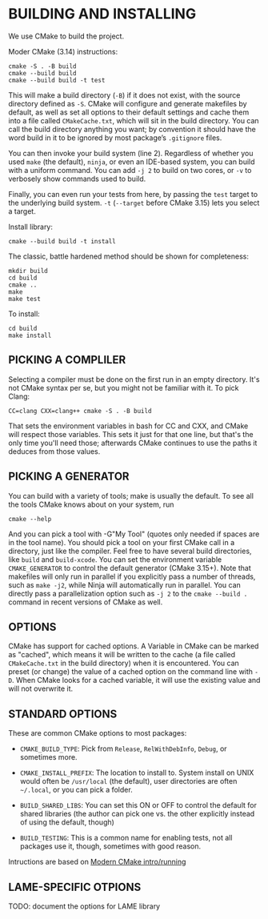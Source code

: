 # BUILDING AND INSTALLING

We use CMake to build the project.

Moder CMake (3.14) instructions:

    cmake -S . -B build
    cmake --build build
    cmake --build build -t test

This will make a build directory (`-B`) if it does not exist, with the source 
directory defined as `-S`.  CMake will configure and generate makefiles by 
default, as well as set all options to their default settings and cache them 
into a file called `CMakeCache.txt`, which will sit in the build directory. 
You can call the build directory anything you want; by convention it should 
have the word build in it to be ignored by most package’s `.gitignore` files.

You can then invoke your build system (line 2). Regardless of whether you used 
`make` (the default), `ninja`, or even an IDE-based system, you can build with
a uniform command. You can add `-j 2` to build on two cores, or `-v` to 
verbosely show commands used to build.

Finally, you can even run your tests from here, by passing the `test` target 
to the underlying build system. `-t` (`--target` before CMake 3.15) lets you 
select a target. 

Install library:

    cmake --build build -t install



The classic, battle hardened method should be shown for completeness:

    mkdir build
    cd build
    cmake ..
    make
    make test

To install:

    cd build
    make install

## PICKING A COMPLILER

Selecting a compiler must be done on the first run in an empty directory. 
It's not CMake syntax per se, but you might not be familiar with it. 
To pick Clang:

    CC=clang CXX=clang++ cmake -S . -B build

That sets the environment variables in bash for CC and CXX, and CMake will
respect those variables. This sets it just for that one line, but that's the 
only time you'll need those; afterwards CMake continues to use the paths it
deduces from those values.


## PICKING A GENERATOR

You can build with a variety of tools; make is usually the default. To see 
all the tools CMake knows about on your system, run

    cmake --help

And you can pick a tool with -G"My Tool" (quotes only needed if spaces are 
in the tool name). You should pick a tool on your first CMake call in a 
directory, just like the compiler. Feel free to have several build directories,
like `build` and `build-xcode`. You can set the environment variable 
`CMAKE_GENERATOR` to control the default generator (CMake 3.15+). Note that 
makefiles will only run in parallel if you explicitly pass a number of threads,
such as `make -j2`, while Ninja will automatically run in parallel. You can 
directly pass a parallelization option such as `-j 2` to the `cmake --build .` 
command in recent versions of CMake as well.


## OPTIONS

CMake has support for cached options. A Variable in CMake can be marked as 
"cached", which means it will be written to the cache (a file called 
`CMakeCache.txt` in the build directory) when it is encountered. You can preset
(or change) the value of a cached option on the command line with `-D`. 
When CMake looks for a cached variable, it will use the existing value and will
not overwrite it.

## STANDARD OPTIONS

These are common CMake options to most packages:

- `CMAKE_BUILD_TYPE`: Pick from `Release`, `RelWithDebInfo`, `Debug`, or 
    sometimes more.
- `CMAKE_INSTALL_PREFIX`: The location to install to. System install on UNIX 
    would often be `/usr/local` (the default), user directories are often
    `~/.local`, or you can pick a folder.

- `BUILD_SHARED_LIBS`: You can set this ON or OFF to control the default for 
    shared libraries (the author can pick one vs. the other explicitly instead
    of using the default, though)
- `BUILD_TESTING`: This is a common name for enabling tests, not all packages 
    use it, though, sometimes with good reason.

Intructions are based on [Modern CMake intro/running](https://cliutils.gitlab.io/modern-cmake/chapters/intro/running.html)


## LAME-SPECIFIC OTPIONS

TODO: document the options for LAME library